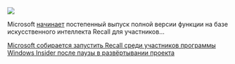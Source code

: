 <!--2025-04-13 10:27:32-->
<div class="yb">
  <div class="rss habr"><img src="https://habrastorage.org/webt/pr/fw/ry/prfwrydn2g2rstw_4jrd2bv7szw.jpeg" /><p>Microsoft <a href="https://blogs.windows.com/windows-insider/2025/04/10/releasing-windows-11-build-26100-3902-to-the-release-preview-channel/" rel="noopener noreferrer nofollow">начинает</a> постепенный выпуск полной версии функции на базе искусственного интеллекта Recall для участников... <p class="titl"><a href="https://habr.com/ru/news/900374/?utm_source=habrahabr&utm_medium=rss&utm_campaign=900374">Microsoft собирается запустить Recall среди участников программы Windows Insider после паузы в развёртывании проекта</a></p></div>
</div>
